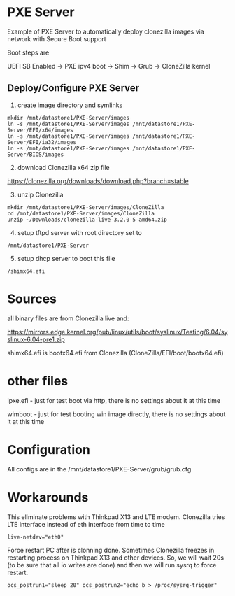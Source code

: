 # PXE Server

Example of PXE Server to automatically deploy clonezilla images via network with Secure Boot support

Boot steps are

UEFI SB Enabled -> PXE ipv4 boot -> Shim -> Grub -> CloneZilla kernel

## Deploy/Configure PXE Server
1) create image directory and symlinks
```
mkdir /mnt/datastore1/PXE-Server/images
ln -s /mnt/datastore1/PXE-Server/images /mnt/datastore1/PXE-Server/EFI/x64/images
ln -s /mnt/datastore1/PXE-Server/images /mnt/datastore1/PXE-Server/EFI/ia32/images
ln -s /mnt/datastore1/PXE-Server/images /mnt/datastore1/PXE-Server/BIOS/images
```

2) download Clonezilla x64 zip file

https://clonezilla.org/downloads/download.php?branch=stable

3) unzip Clonezilla
```
mkdir /mnt/datastore1/PXE-Server/images/CloneZilla
cd /mnt/datastore1/PXE-Server/images/CloneZilla
unzip ~/Downloads/clonezilla-live-3.2.0-5-amd64.zip
```

4) setup tftpd server with root directory set to
```
/mnt/datastore1/PXE-Server
```

5) setup dhcp server to boot this file
```
/shimx64.efi
```

# Sources
all binary files are from Clonezilla live and:

https://mirrors.edge.kernel.org/pub/linux/utils/boot/syslinux/Testing/6.04/syslinux-6.04-pre1.zip

shimx64.efi is bootx64.efi from Clonezilla (CloneZilla/EFI/boot/bootx64.efi)

# other files

ipxe.efi - just for test boot via http, there is no settings about it at this time

wimboot - just for test booting win image directly, there is no settings about it at this time

# Configuration

All configs are in the /mnt/datastore1/PXE-Server/grub/grub.cfg

# Workarounds

This eliminate problems with Thinkpad X13 and LTE modem. Clonezilla tries LTE interface instead of eth interface from time to time
```
live-netdev="eth0"
```

Force restart PC after is clonning done. Sometimes Clonezilla freezes in restarting process on Thinkpad X13 and other devices. So, we will wait 20s (to be sure that all io writes are done) and then we will run sysrq to force restart.
```
ocs_postrun1="sleep 20" ocs_postrun2="echo b > /proc/sysrq-trigger"
```

